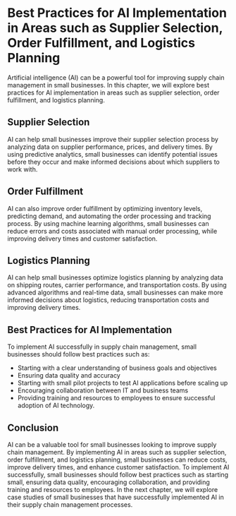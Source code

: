 # Best Practices for AI Implementation in Areas such as Supplier Selection, Order Fulfillment, and Logistics Planning

Artificial intelligence (AI) can be a powerful tool for improving supply chain management in small businesses. In this chapter, we will explore best practices for AI implementation in areas such as supplier selection, order fulfillment, and logistics planning.

Supplier Selection
------------------

AI can help small businesses improve their supplier selection process by analyzing data on supplier performance, prices, and delivery times. By using predictive analytics, small businesses can identify potential issues before they occur and make informed decisions about which suppliers to work with.

Order Fulfillment
-----------------

AI can also improve order fulfillment by optimizing inventory levels, predicting demand, and automating the order processing and tracking process. By using machine learning algorithms, small businesses can reduce errors and costs associated with manual order processing, while improving delivery times and customer satisfaction.

Logistics Planning
------------------

AI can help small businesses optimize logistics planning by analyzing data on shipping routes, carrier performance, and transportation costs. By using advanced algorithms and real-time data, small businesses can make more informed decisions about logistics, reducing transportation costs and improving delivery times.

Best Practices for AI Implementation
------------------------------------

To implement AI successfully in supply chain management, small businesses should follow best practices such as:

* Starting with a clear understanding of business goals and objectives
* Ensuring data quality and accuracy
* Starting with small pilot projects to test AI applications before scaling up
* Encouraging collaboration between IT and business teams
* Providing training and resources to employees to ensure successful adoption of AI technology.

Conclusion
----------

AI can be a valuable tool for small businesses looking to improve supply chain management. By implementing AI in areas such as supplier selection, order fulfillment, and logistics planning, small businesses can reduce costs, improve delivery times, and enhance customer satisfaction. To implement AI successfully, small businesses should follow best practices such as starting small, ensuring data quality, encouraging collaboration, and providing training and resources to employees. In the next chapter, we will explore case studies of small businesses that have successfully implemented AI in their supply chain management processes.
